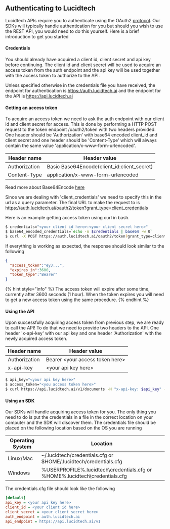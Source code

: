 ## Authenticating to Lucidtech

Lucidtech APIs require you to authenticate using the OAuth2 [protocol](https://tools.ietf.org/html/rfc6749). Our SDKs 
will typically handle authentication for you but should you wish to use the REST API, you would need to do this 
yourself. Here is a brief introduction to get you started


#### Credentials
You should already have acquired a client id, client secret and api key before continuing. The client id and client 
secret will be used to acquire an access token from the auth endpoint and the api key will be used together with the 
access token to authorize to the API.

Unless specified otherwise in the credentials file you have received, the endpoint for authentication is 
https://auth.lucidtech.ai and the endpoint for the API is https://api.lucidtech.ai

#### Getting an access token

To acquire an access token we need to ask the auth endpoint with our client id and client secret for access. This is 
done by performing a HTTP POST request to the token endpoint /oauth2/token with two headers provided. One header 
should be 'Authorization' with base64 encoded client_id and client secret and one header should be 'Content-Type' which 
will always contain the same value 'application/x-www-form-urlencoded'.

| Header name   | Header value                                |
| -----------   | ------------------------------------------- |
| Authorization | Basic Base64Encode(client_id:client_secret) |
| Content-Type  | application/x-www-form-urlencoded           |

Read more about Base64Encode [here](https://en.wikipedia.org/wiki/Basic_access_authentication#Client_side)

Since we are dealing with 'client_credentials' we need to specify this in the url as a query parameter. The final URL 
to make the request to is https://auth.lucidtech.ai/oauth2/token?grant_type=client_credentials

Here is an example getting access token using curl in bash.

```bash
$ credentials="<your client id here>:<your client secret here>"
$ base64_encoded_credentials=`echo -n $credentials | base64 -w 0`
$ curl -X POST https://auth.lucidtech.ai/oauth2/token?grant_type=client_credentials -H "Content-Type: application/x-www-form-urlencoded" -H "Authorization: Basic $base64_encoded_credentials"
```

If everything is working as expected, the response should look similar to the following

```json
{
  "access_token":"eyJ...",
  "expires_in":3600,
  "token_type":"Bearer"
}
```

{% hint style="info" %}
The access token will expire after some time, currently after 3600 seconds (1 hour). When the token expires 
you will need to get a new access token using the same procedure.
{% endhint %}

#### Using the API

Upon successfully acquiring access token from previous step, we are ready to call the API! To do that we need to 
provide two headers to the API. One header 'x-api-key' with our api key and one header 'Authorization' with the 
newly acquired access token.

| Header name   | Header value                      |
| -----------   | --------------------------------- |
| Authorization | Bearer \<your access token here\> |
| x-api-key     | \<your api key here\>             |

```bash
$ api_key="<your api key here>"
$ access_token="<you access token here>"
$ curl https://api.lucidtech.ai/v1/documents -H "x-api-key: $api_key" -H "Authorization: Bearer $access_token"
```

#### Using an SDK

Our SDKs will handle acquiring access token for you. The only thing you need to do is put the credentials 
in a file in the correct location on your computer and the SDK will discover them. The credentials file should 
be placed on the following location based on the OS you are running

| Operating System | Location                                                                      |
| ---------------- | ----------------------------------------------------------------------------- |
| Linux/Mac        | ~/.lucidtech/credentials.cfg or $HOME/.lucidtech/credentials.cfg              |
| Windows          | %USERPROFILE%\.lucidtech\credentials.cfg or %HOME%\.lucidtech\credentials.cfg |

The credentials.cfg file should look like the following

```ini
[default]
api_key = <your api key here>
client_id = <your client id here>
client_secret = <your client secret here>
auth_endpoint = auth.lucidtech.ai
api_endpoint = https://api.lucidtech.ai/v1
```
